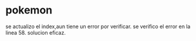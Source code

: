 # pokemon
se actualizo el index,aun tiene un error por verificar.
se verifico el error en la linea 58.
solucion eficaz.
